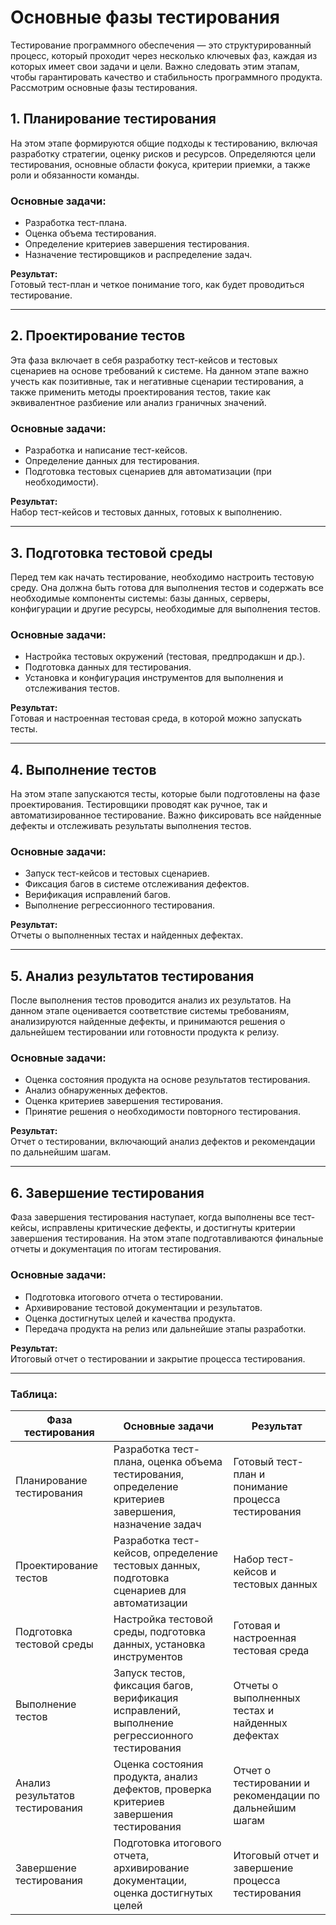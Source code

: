 # Основные фазы тестирования
 
Тестирование программного обеспечения — это структурированный процесс, который проходит через несколько ключевых фаз, каждая из которых имеет свои задачи и цели. Важно следовать этим этапам, чтобы гарантировать качество и стабильность программного продукта. Рассмотрим основные фазы тестирования.

## 1. **Планирование тестирования**

На этом этапе формируются общие подходы к тестированию, включая разработку стратегии, оценку рисков и ресурсов. Определяются цели тестирования, основные области фокуса, критерии приемки, а также роли и обязанности команды.

### Основные задачи:
- Разработка тест-плана.
- Оценка объема тестирования.
- Определение критериев завершения тестирования.
- Назначение тестировщиков и распределение задач.

**Результат:**  
Готовый тест-план и четкое понимание того, как будет проводиться тестирование.

---

## 2. **Проектирование тестов**

Эта фаза включает в себя разработку тест-кейсов и тестовых сценариев на основе требований к системе. На данном этапе важно учесть как позитивные, так и негативные сценарии тестирования, а также применить методы проектирования тестов, такие как эквивалентное разбиение или анализ граничных значений.

### Основные задачи:
- Разработка и написание тест-кейсов.
- Определение данных для тестирования.
- Подготовка тестовых сценариев для автоматизации (при необходимости).

**Результат:**  
Набор тест-кейсов и тестовых данных, готовых к выполнению.

---

## 3. **Подготовка тестовой среды**

Перед тем как начать тестирование, необходимо настроить тестовую среду. Она должна быть готова для выполнения тестов и содержать все необходимые компоненты системы: базы данных, серверы, конфигурации и другие ресурсы, необходимые для выполнения тестов.

### Основные задачи:
- Настройка тестовых окружений (тестовая, предпродакшн и др.).
- Подготовка данных для тестирования.
- Установка и конфигурация инструментов для выполнения и отслеживания тестов.

**Результат:**  
Готовая и настроенная тестовая среда, в которой можно запускать тесты.

---

## 4. **Выполнение тестов**

На этом этапе запускаются тесты, которые были подготовлены на фазе проектирования. Тестировщики проводят как ручное, так и автоматизированное тестирование. Важно фиксировать все найденные дефекты и отслеживать результаты выполнения тестов.

### Основные задачи:
- Запуск тест-кейсов и тестовых сценариев.
- Фиксация багов в системе отслеживания дефектов.
- Верификация исправлений багов.
- Выполнение регрессионного тестирования.

**Результат:**  
Отчеты о выполненных тестах и найденных дефектах.

---

## 5. **Анализ результатов тестирования**

После выполнения тестов проводится анализ их результатов. На данном этапе оценивается соответствие системы требованиям, анализируются найденные дефекты, и принимаются решения о дальнейшем тестировании или готовности продукта к релизу.

### Основные задачи:
- Оценка состояния продукта на основе результатов тестирования.
- Анализ обнаруженных дефектов.
- Оценка критериев завершения тестирования.
- Принятие решения о необходимости повторного тестирования.

**Результат:**  
Отчет о тестировании, включающий анализ дефектов и рекомендации по дальнейшим шагам.

---

## 6. **Завершение тестирования**

Фаза завершения тестирования наступает, когда выполнены все тест-кейсы, исправлены критические дефекты, и достигнуты критерии завершения тестирования. На этом этапе подготавливаются финальные отчеты и документация по итогам тестирования.

### Основные задачи:
- Подготовка итогового отчета о тестировании.
- Архивирование тестовой документации и результатов.
- Оценка достигнутых целей и качества продукта.
- Передача продукта на релиз или дальнейшие этапы разработки.

**Результат:**  
Итоговый отчет о тестировании и закрытие процесса тестирования.

---

### Таблица:

| Фаза тестирования            | Основные задачи                                                                 | Результат                                                 |
|------------------------------|---------------------------------------------------------------------------------|-----------------------------------------------------------|
| Планирование тестирования     | Разработка тест-плана, оценка объема тестирования, определение критериев завершения, назначение задач | Готовый тест-план и понимание процесса тестирования       |
| Проектирование тестов         | Разработка тест-кейсов, определение тестовых данных, подготовка сценариев для автоматизации          | Набор тест-кейсов и тестовых данных                       |
| Подготовка тестовой среды     | Настройка тестовой среды, подготовка данных, установка инструментов                            | Готовая и настроенная тестовая среда                      |
| Выполнение тестов             | Запуск тестов, фиксация багов, верификация исправлений, выполнение регрессионного тестирования        | Отчеты о выполненных тестах и найденных дефектах          |
| Анализ результатов тестирования | Оценка состояния продукта, анализ дефектов, проверка критериев завершения тестирования              | Отчет о тестировании и рекомендации по дальнейшим шагам   |
| Завершение тестирования       | Подготовка итогового отчета, архивирование документации, оценка достигнутых целей                    | Итоговый отчет и завершение процесса тестирования         |

